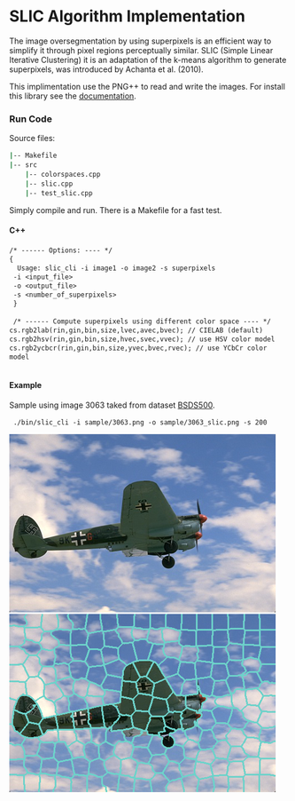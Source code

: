 # SLIC Algorithm Implementation
The image oversegmentation by using superpixels is an efficient way to simplify it through pixel regions perceptually similar. SLIC (Simple Linear Iterative Clustering) it is an adaptation of the k-means algorithm to generate superpixels, was introduced by Achanta et al. (2010).

This implimentation use the PNG++ to read and write the images. For install this library see the 
[documentation](https://www.nongnu.org/pngpp/doc/0.2.9/).

### Run Code

Source files:
```bash
|-- Makefile
|-- src
    |-- colorspaces.cpp
    |-- slic.cpp
    |-- test_slic.cpp
```

Simply compile and run. There is a Makefile for a fast test.

#### C++
```
/* ------ Options: ---- */ 
{
  Usage: slic_cli -i image1 -o image2 -s superpixels
 -i <input_file> 
 -o <output_file> 
 -s <number_of_superpixels>
 }
 
 /* ------ Compute superpixels using different color space ---- */ 
cs.rgb2lab(rin,gin,bin,size,lvec,avec,bvec); // CIELAB (default)
cs.rgb2hsv(rin,gin,bin,size,hvec,svec,vvec); // use HSV color model
cs.rgb2ycbcr(rin,gin,bin,size,yvec,bvec,rvec); // use YCbCr color model
 
```

#### Example
Sample using image 3063 taked from dataset [BSDS500](https://www2.eecs.berkeley.edu/Research/Projects/CS/vision/bsds/).
```
 ./bin/slic_cli -i sample/3063.png -o sample/3063_slic.png -s 200
```
![](sample/3063.png)
![](sample/3063_slic.png)
